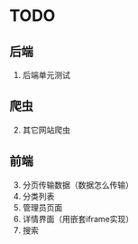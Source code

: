 # TODO

## 后端

1. 后端单元测试

## 爬虫

2. 其它网站爬虫

## 前端

3. 分页传输数据（数据怎么传输）
4. 分类列表
5. 管理员页面
6. 详情界面（用嵌套iframe实现）
7. 搜索